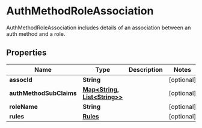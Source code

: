 

# AuthMethodRoleAssociation

AuthMethodRoleAssociation includes details of an association between an auth method and a role.
## Properties

Name | Type | Description | Notes
------------ | ------------- | ------------- | -------------
**assocId** | **String** |  |  [optional]
**authMethodSubClaims** | [**Map&lt;String, List&lt;String&gt;&gt;**](List.md) |  |  [optional]
**roleName** | **String** |  |  [optional]
**rules** | [**Rules**](Rules.md) |  |  [optional]



